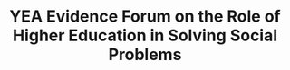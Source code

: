 ---
title: YEA Evidence Forum on the Role of Higher Education in Solving Social Problems
year: 2022
description: 
doc-link: assets/resources/YEA Evidence Forum on the Role of Higher Education in Solving Social Problems.pdf
aria-label: YEA Evidence Forum on the Role of Higher Education in Solving Social Problems
content_tags: 
type: pdf
filters: report 2022 year-of-evidence evidence-use
post-date: February 28, 2023 # must add post date to show the "new" icon
---